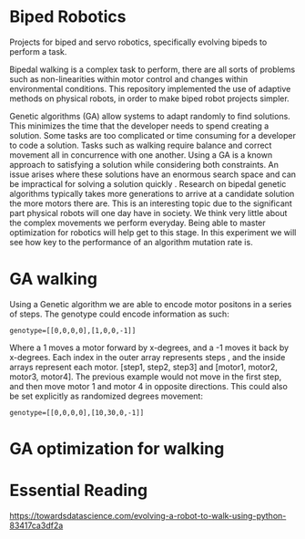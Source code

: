 # Biped Robotics
Projects for biped and servo robotics, specifically evolving bipeds to perform a task.

Bipedal walking is a complex task to perform, there are all sorts of problems such as non-linearities within motor control and changes within environmental conditions. This repository implemented the use of adaptive methods on physical robots, in order to make biped robot projects simpler.

Genetic algorithms (GA) allow systems to adapt randomly to find solutions. This minimizes the time that the developer needs to spend creating a solution. Some tasks are too complicated or time consuming for a developer to code a solution. Tasks such as walking require balance and correct movement all in concurrence with one another. Using a GA is a known approach to satisfying a solution while considering both constraints. An issue arises where these
solutions have an enormous search space and can be impractical for solving a solution quickly . Research on bipedal genetic algorithms typically takes more
generations to arrive at a candidate solution the more motors there are. 
This is an interesting topic due to the significant part physical robots will one day have in society. We think very little about the complex movements we perform everyday. Being able to master optimization for robotics will help get to this stage. In this experiment we will see how key to the performance of an
algorithm mutation rate is.

# GA walking
Using a Genetic algorithm we are able to encode motor positons in a series of steps. The genotype could encode information as such:
```
genotype=[[0,0,0,0],[1,0,0,-1]]
```
Where a 1 moves a motor forward by x-degrees, and a -1 moves it back by x-degrees. Each index in the outer array represents steps , and the inside arrays represent each motor. [step1, step2, step3] and [motor1, motor2, motor3, motor4]. The previous example would not move in the first step, and then move motor 1 and motor 4 in opposite directions. This could also be set explicitly as randomized degrees movement: 
```
genotype=[[0,0,0,0],[10,30,0,-1]]
```

# GA optimization for walking


# Essential Reading
https://towardsdatascience.com/evolving-a-robot-to-walk-using-python-83417ca3df2a



